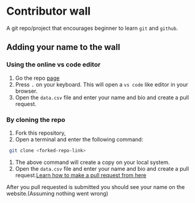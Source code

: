# Contributor wall
A git repo/project that encourages beginner to learn `git` and `github`.

## Adding your name to the wall 

### Using the online vs code editor

1. Go the repo [page](https://github.com/subhashish-clg/contributors-wall) 
1. Press <kbd>.</kbd> on your keyboard. This will open a `vs code` like editor in your browser.
1. Open the `data.csv` file and enter your name and bio and create a pull request.

### By cloning the repo


1. Fork this repository,
1. Open a terminal and enter the following command:

```bash
 git clone <forked-repo-link>
 ```
1. The above command will create a copy on your local system.
1.  Open the `data.csv` file and enter your name and bio and create a pull request.[Learn how to make a pull request from here](https://opensource.com/article/19/7/create-pull-request-github)


After you pull requested is submitted you should see your name on the website.(Assuming nothing went wrong)